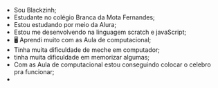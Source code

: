 - Sou Blackzinh;
- Estudante no colégio Branca da Mota Fernandes;
- Estou estudando por meio da Alura;
- Estou me desenvolvendo na linguagem scratch e javaScript;
- 🖥️ Aprendi muito com as Aula de computacional;
- Tinha muita dificuldade de meche em computador;
- tinha muita dificuldade em memorizar algumas;
- Com as Aula de computacional estou conseguindo colocar o celebro pra funcionar;
- 

<!---
Blackzinh/Blackzinh is a ✨ special ✨ repository because its `README.md` (this file) appears on your GitHub profile.
You can click the Preview link to take a look at your changes.
--->
